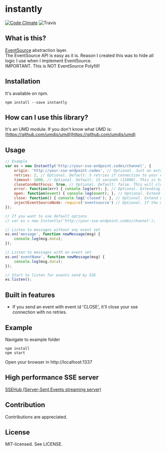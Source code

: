 instantly
======
[![Code Climate](https://codeclimate.com/github/bjarneo/instantly/badges/gpa.svg)](https://codeclimate.com/github/bjarneo/instantly)
![Travis](https://travis-ci.org/bjarneo/instantly.svg?branch=master)

What is this?
------
[EventSource](https://developer.mozilla.org/en-US/docs/Web/API/EventSource) abstraction layer. <br>
The EventSource API is easy as it is. Reason I created this was to hide all logic I use when I implement EventSource. <br>
IMPORTANT. This is NOT EventSource Polyfill!

Installation
------
It's available on npm.
```
npm install --save instantly
```

How can I use this library?
------
It's an UMD module. If you don't know what UMD is: [https://github.com/umdjs/umd](https://github.com/umdjs/umd)

Usage
------
```javascript
// Example
var es = new Instantly('http://your-sse-endpoint.codes/channel', {
    origin: 'http://your-sse-endpoint.codes', // Optional. Just an extra level of precaution to verify your event origin matches your app's origin.
    retries: 2, // Optional. Default: 5 retries if connection to your endpoint fails.
    timeout: 1000, // Optional. Default: 15 seconds (15000). This is how often we should retry.
    closeConnNotFocus: true, // Optional. Default: false. This will close the SSE connection if the tab/window is not in focus. Will reconnect when in focus.
    error: function(err) { console.log(err); }, // Optional. Extending the internal error handler.
    open: function(event) { console.log(event); }, // Optional. Extend when you open a connection to SSE.
    close: function() { console.log('closed'); }, // Optional. Extend when a connection to SSE is closed. (Usually when an error occur)
    injectEventSourceNode: require('eventsource') // Optional. If the module is being used in Node you're able to inject eventsource-node.
});

// If you want to use default options
// var es = new Instantly('http://your-sse-endpoint.codes/channel');

// Listen to messages without any event set
es.on('message', function newMessage(msg) {
    console.log(msg.data);
});

// Listen to messages with an event set
es.on('eventName', function newMessage(msg) {
    console.log(msg.data);
});

// Start to listen for events send by SSE
es.listen();
```

Built in features
------
* If you send an event with event id 'CLOSE', it'll close your sse connection with no retries.

Example
------
Navigate to example folder
```
npm install
npm start
```
Open your browser in http://localhost:1337

High performance SSE server
------
[SSEHub (Server-Sent Events streaming server)](https://github.com/vgno/ssehub)

Contribution
------
Contributions are appreciated.

License
------
MIT-licensed. See LICENSE.
